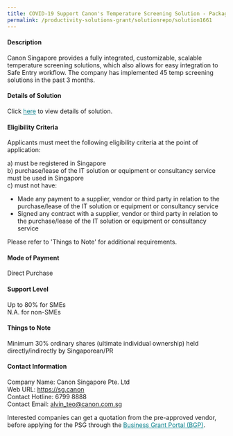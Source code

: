 ```yaml
---
title: COVID-19 Support Canon's Temperature Screening Solution - Package D (FACTS - Contact Mode with Trace Together App and token support)
permalink: /productivity-solutions-grant/solutionrepo/solution1661
---
```


#### Description

Canon Singapore provides a fully integrated, customizable, scalable temperature screening solutions, which also allows for easy integration to Safe Entry workflow. The company has implemented 45 temp screening solutions in the past 3 months. 

#### Details of Solution

Click <a href='https://govassist.gobusiness.gov.sg/images/psg/Desensitised_Canon_Singapore_Temp Screening_Annex 3_Part_4.pdf' style='color:#037e8a'>here</a> to view details of solution.

#### Eligibility Criteria

Applicants must meet the following eligibility criteria at the point of application:

a) must be registered in Singapore <br>
b) purchase/lease of the IT solution or equipment or consultancy service must be used in Singapore <br>
c) must not have:
- Made any payment to a supplier, vendor or third party in relation to the purchase/lease of the IT solution or equipment or consultancy service
- Signed any contract with a supplier, vendor or third party in relation to the purchase/lease of the IT solution or equipment or consultancy service

Please refer to 'Things to Note' for additional requirements.

#### Mode of Payment
Direct Purchase

#### Support Level
Up to 80% for SMEs <br>
N.A. for non-SMEs

#### Things to Note
Minimum 30% ordinary shares (ultimate individual ownership) held directly/indirectly by Singaporean/PR

#### Contact Information
Company Name: Canon Singapore Pte. Ltd<br>Web URL: https://sg.canon<br>Contact Hotline: 6799 8888<br>Contact Email: alvin_teo@canon.com.sg

Interested companies can get a quotation from the pre-approved vendor, before applying for the PSG through the <a target='_blank' style='color:#037e8a' href='https://www.businessgrants.gov.sg/'>Business Grant Portal (BGP)</a>.
